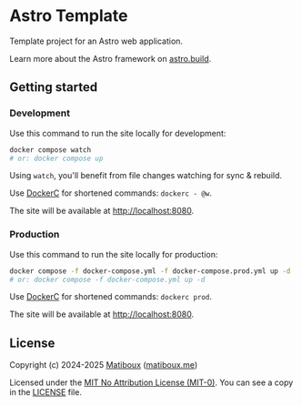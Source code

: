 # Astro Template

Template project for an Astro web application.

Learn more about the Astro framework on [astro.build](https://astro.build/).


## Getting started

### Development

Use this command to run the site locally for development:

```sh
docker compose watch
# or: docker compose up
```

Using `watch`, you'll benefit from file changes watching for sync & rebuild.

Use [DockerC](https://github.com/matiboux/dockerc) for shortened commands: `dockerc - @w`.

The site will be available at [http://localhost:8080](http://localhost:8080).

### Production

Use this command to run the site locally for production:

```sh
docker compose -f docker-compose.yml -f docker-compose.prod.yml up -d
# or: docker compose -f docker-compose.yml up -d
```

Use [DockerC](https://github.com/matiboux/dockerc) for shortened commands: `dockerc prod`.

The site will be available at [http://localhost:8080](http://localhost:8080).


## License

Copyright (c) 2024-2025 [Matiboux](https://github.com/matiboux) ([matiboux.me](https://matiboux.me))

Licensed under the [MIT No Attribution License (MIT-0)](https://opensource.org/license/MIT-0). You can see a copy in the [LICENSE](LICENSE) file.

